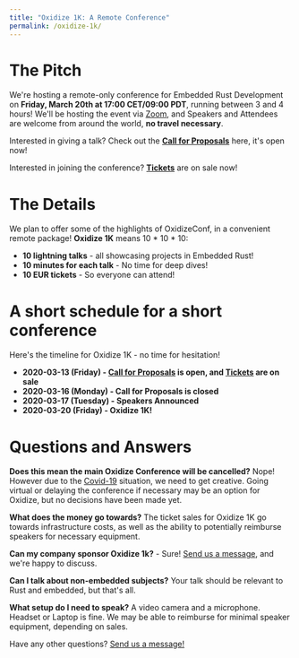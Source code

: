 ```yaml
---
title: "Oxidize 1K: A Remote Conference"
permalink: /oxidize-1k/
---
```

<script src='https://js.tito.io/v1' async></script>


# The Pitch

We're hosting a remote-only conference for Embedded Rust Development on **Friday, March 20th at 17:00 CET/09:00 PDT**, running between 3 and 4 hours! We'll be hosting the event via [Zoom](https://zoom.us), and Speakers and Attendees are welcome from around the world, **no travel necessary**.

Interested in giving a talk? Check out the **[Call for Proposals]** here, it's open now!

Interested in joining the conference? **[Tickets]** are on sale now!

# The Details

We plan to offer some of the highlights of OxidizeConf, in a convenient remote package! **Oxidize 1K** means 10 * 10 * 10:

* **10 lightning talks** - all showcasing projects in Embedded Rust!
* **10 minutes for each talk** - No time for deep dives!
* **10 EUR tickets** - So everyone can attend!

<tito-widget event="ferrous-systems/oxidize-10-3"></tito-widget>

# A short schedule for a short conference

Here's the timeline for Oxidize 1K - no time for hesitation!

* **2020-03-13 (Friday) - [Call for Proposals] is open, and [Tickets] are on sale**
* **2020-03-16 (Monday) - Call for Proposals is closed**
* **2020-03-17 (Tuesday) - Speakers Announced**
* **2020-03-20 (Friday) - Oxidize 1K!**

[Call for Proposals]: https://cfp.oxidizeconf.com/events/oxidize-1k/
[Tickets]: https://ti.to/ferrous-systems/oxidize-10-3

# Questions and Answers

**Does this mean the main Oxidize Conference will be cancelled?** Nope! However due to the [Covid-19](https://en.wikipedia.org/wiki/Coronavirus_disease_2019) situation, we need to get creative. Going virtual or delaying the conference if necessary may be an option for Oxidize, but no decisions have been made yet.

**What does the money go towards?** The ticket sales for Oxidize 1K go towards infrastructure costs, as well as the ability to potentially reimburse speakers for necessary equipment.

**Can my company sponsor Oxidize 1k?** - Sure! [Send us a message](mailto:oxidize@ferrous-systems.com), and we're happy to discuss.

**Can I talk about non-embedded subjects?** Your talk should be relevant to Rust and embedded, but that's all.

**What setup do I need to speak?** A video camera and a microphone. Headset or Laptop is fine. We may be able to reimburse for minimal speaker equipment, depending on sales.

Have any other questions? [Send us a message!](mailto:oxidize@ferrous-systems.com)
